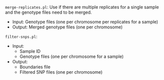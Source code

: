 


`merge-replicates.pl`: Use if there are multiple replicates for a single sample and the genotype files need to be merged.

- Input: Genotype files (one per chromosome per replicates for a sample)
- Output: Merged genotype files (one per chromosome)

`filter-snps.pl`: 

- Input:
    - Sample ID
    - Genotype files (one per chromosome for a sample)
- Output: 
    - Boundaries file
    - Filtered SNP files (one per chromosome)



